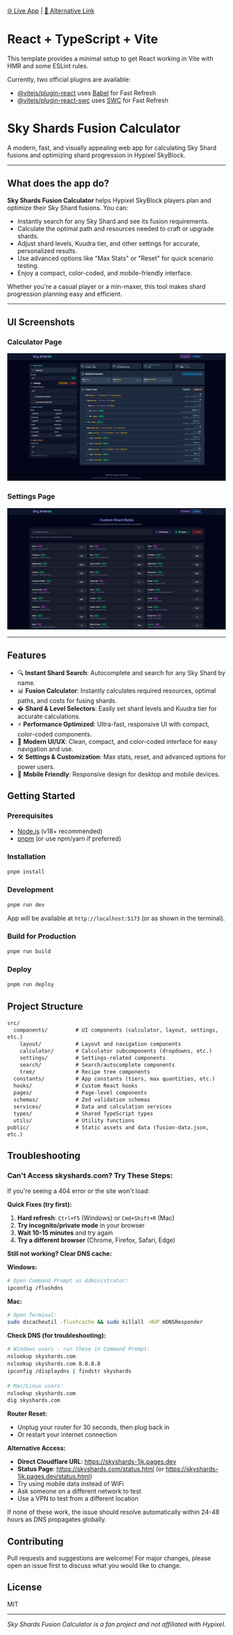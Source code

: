 [🌐 Live App](https://skyshards.com/) | [🔗 Alternative Link](https://skyshards-1jk.pages.dev/)

# React + TypeScript + Vite

This template provides a minimal setup to get React working in Vite with HMR and some ESLint rules.

Currently, two official plugins are available:

- [@vitejs/plugin-react](https://github.com/vitejs/vite-plugin-react/blob/main/packages/plugin-react) uses [Babel](https://babeljs.io/) for Fast Refresh
- [@vitejs/plugin-react-swc](https://github.com/vitejs/vite-plugin-react/blob/main/packages/plugin-react-swc) uses [SWC](https://swc.rs/) for Fast Refresh

# Sky Shards Fusion Calculator

A modern, fast, and visually appealing web app for calculating Sky Shard fusions and optimizing shard progression in Hypixel SkyBlock.

---

## What does the app do?

**Sky Shards Fusion Calculator** helps Hypixel SkyBlock players plan and optimize their Sky Shard fusions. You can:

- Instantly search for any Sky Shard and see its fusion requirements.
- Calculate the optimal path and resources needed to craft or upgrade shards.
- Adjust shard levels, Kuudra tier, and other settings for accurate, personalized results.
- Use advanced options like "Max Stats" or "Reset" for quick scenario testing.
- Enjoy a compact, color-coded, and mobile-friendly interface.

Whether you're a casual player or a min-maxer, this tool makes shard progression planning easy and efficient.

---

## UI Screenshots

### Calculator Page

![Calculator Page](./public/screenshots/calculator.png)

### Settings Page

![Settings Page](./public/screenshots/settings.png)

---

## Features

- 🔍 **Instant Shard Search**: Autocomplete and search for any Sky Shard by name.
- 📊 **Fusion Calculator**: Instantly calculates required resources, optimal paths, and costs for fusing shards.
- � **Shard & Level Selectors**: Easily set shard levels and Kuudra tier for accurate calculations.
- ⚡ **Performance Optimized**: Ultra-fast, responsive UI with compact, color-coded components.
- 🎨 **Modern UI/UX**: Clean, compact, and color-coded interface for easy navigation and use.
- 🛠️ **Settings & Customization**: Max stats, reset, and advanced options for power users.
- 📱 **Mobile Friendly**: Responsive design for desktop and mobile devices.

## Getting Started

### Prerequisites

- [Node.js](https://nodejs.org/) (v18+ recommended)
- [pnpm](https://pnpm.io/) (or use npm/yarn if preferred)

### Installation

```bash
pnpm install
```

### Development

```bash
pnpm run dev
```

App will be available at `http://localhost:5173` (or as shown in the terminal).

### Build for Production

```bash
pnpm run build
```

### Deploy

```bash
pnpm run deploy
```

## Project Structure

```
src/
  components/         # UI components (calculator, layout, settings, etc.)
    layout/           # Layout and navigation components
    calculator/       # Calculator subcomponents (dropdowns, etc.)
    settings/         # Settings-related components
    search/           # Search/autocomplete components
    tree/             # Recipe tree components
  constants/          # App constants (tiers, max quantities, etc.)
  hooks/              # Custom React hooks
  pages/              # Page-level components
  schemas/            # Zod validation schemas
  services/           # Data and calculation services
  types/              # Shared TypeScript types
  utils/              # Utility functions
public/               # Static assets and data (fusion-data.json, etc.)
```

## Troubleshooting

### Can't Access skyshards.com? Try These Steps:

If you're seeing a 404 error or the site won't load:

**Quick Fixes (try first):**

1. **Hard refresh**: `Ctrl+F5` (Windows) or `Cmd+Shift+R` (Mac)
2. **Try incognito/private mode** in your browser
3. **Wait 10-15 minutes** and try again
4. **Try a different browser** (Chrome, Firefox, Safari, Edge)

**Still not working? Clear DNS cache:**

**Windows:**

```bash
# Open Command Prompt as Administrator:
ipconfig /flushdns
```

**Mac:**

```bash
# Open Terminal:
sudo dscacheutil -flushcache && sudo killall -HUP mDNSResponder
```

**Check DNS (for troubleshooting):**

```bash
# Windows users - run these in Command Prompt:
nslookup skyshards.com
nslookup skyshards.com 8.8.8.8
ipconfig /displaydns | findstr skyshards

# Mac/Linux users:
nslookup skyshards.com
dig skyshards.com
```

**Router Reset:**

- Unplug your router for 30 seconds, then plug back in
- Or restart your internet connection

**Alternative Access:**

- **Direct Cloudflare URL**: https://skyshards-1jk.pages.dev
- **Status Page**: https://skyshards.com/status.html (or https://skyshards-1jk.pages.dev/status.html)
- Try using mobile data instead of WiFi
- Ask someone on a different network to test
- Use a VPN to test from a different location

If none of these work, the issue should resolve automatically within 24-48 hours as DNS propagates globally.

## Contributing

Pull requests and suggestions are welcome! For major changes, please open an issue first to discuss what you would like to change.

## License

MIT

---

_Sky Shards Fusion Calculator is a fan project and not affiliated with Hypixel._
